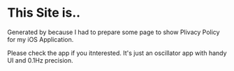 # This Site is..

Generated by because I had to prepare some page to show Plivacy Policy for my iOS Application.

Please check the app if you itnterested. It's just an oscillator app with handy UI and 0.1Hz precision.

